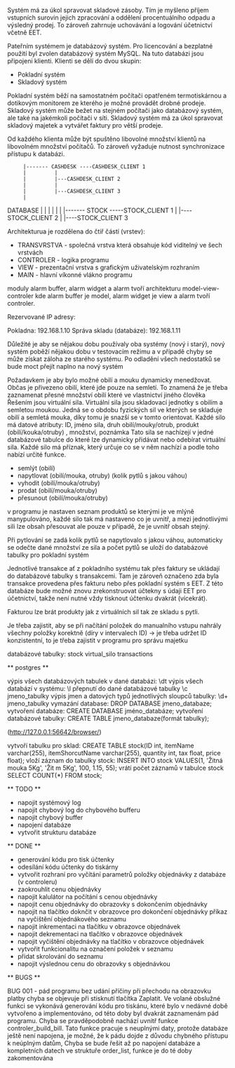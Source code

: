 

Systém má za úkol spravovat skladové zásoby. Tím je myšleno příjem vstupních surovin jejich zpracování a oddělení procentuálního odpadu a výsledný prodej. To zároveň zahrnuje uchovávání a logování účetnictví včetně EET.

Pateřním systémem je databázový systém. Pro licencování a bezplatné použití byl zvolen databázový systém MySQL. Na tuto databázi jsou připojeni klienti. Klienti se dělí do dvou skupin:
* Pokladní systém
* Skladový systém


Pokladní systém běží na samostatném počítači opatřeném termotiskárnou a dotikovým monitorem ze kterého je možné provádět drobné prodeje. 
Skladový systém může bežet na stejném počítači jako databázový systém, ale také na jakémkoli počítači v síti. Skladový systém má za úkol spravovat skladový majetek a vytvářet faktury pro větší prodeje.

Od každého klienta může být spuštěno libovolné množství klientů na libovolném množství počítačů. To zároveň vyžaduje nutnost synchronizace přístupu k databázi.


		 |------- CASHDESK ----CASHDESK_CLIENT 1
		 | 		   |
		 |		   |---CASHDESK_CLIENT 2
		 |		   |
		 |		   |---CASHDESK_CLIENT 3
		 |
DATABASE |
		 |
		 |
		 |
		 |
		 |
		 |------- STOCK -----STOCK_CLIENT 1
			        |
			        |----STOCK_CLIENT 2
			        |
			        |----STOCK_CLIENT 3





Architekturua je rozdělena do čtiř částí (vrstev):
* TRANSVRSTVA - společná vrstva která obsahuje kód viditelný ve šech vrstvách
* CONTROLER - logika programu
* VIEW - prezentační vrstva s grafickým uživatelským rozhraním
* MAIN -  hlavní víkonné vlákno programu


moduly alarm buffer, alarm widget a alarm tvoří architekturu model-view-controler kde alarm buffer je model, alarm widget je view a alarm tvoří controler.



Rezervované IP adresy:

Pokladna: 192.168.1.10
Správa skladu (databáze): 192.168.1.11


Důležité je aby se nějakou dobu používaly oba systémy (nový i starý), nový systém poběží nějakou dobu v testovacím režimu a v případě chyby se může získat záloha ze starého systému. Po odladění všech nedostatků se bude moct přejít naplno na nový systém

Požadavkem je aby bylo možné obilí a mouku dynamicky menedžovat. Občas je přivezeno obilí, které jde pouze na semletí. To znamená že je třeba zaznamenat přesné množství obilí které ve vlastnictví jiného člověka
Řešením jsou virtuální sila. Virtuální sila jsou skladovací jednotky s obilím a semletou moukou. Jedná se o obdobu fyzických sil ve kterých se skladuje obilí a semletá mouka, díky tomu je snazší se v tomto orientovat.
Každé silo má datové atributy: ID, jméno sila, druh obilí/mouky/otrub, produkt (obilí/kouka/otruby) , množství, poznámka
Tato sila se nachízejí v jedné databázové tabulce do které lze dynamicky přidávat nebo odebírat virtuální sila.
Každé silo má příznak, který určuje co se v něm nachízí a podle toho nabízí určité funkce.
- semlýt (obilí)
- napytlovat (obilí/mouka, otruby) (kolik pytlů s jakou váhou)
- vyhodit (obilí/mouka/otruby)
- prodat (obilí/mouka/otruby)
- přesunout (obilí/mouka/otruby)

v programu je nastaven seznam produktů se kterými je ve mlýně manypulováno, každé silo tak má nastaveno co je uvnitř, a mezi jednotlivými sili lze obsah přesouvat ale pouze v případě, že je uvnitř obsah stejný.

Při pytlování se zadá kolik pytlů se napytlovalo s jakou váhou, automaticky se odečte dané množství ze sila a počet pytlů se uloží do databázové tabulky pro pokladní systém

Jednotlivé transakce ať z pokladního systému tak přes faktury se ukládají do databázové tabulky s transakcemi. Tam je zároveň označeno zda byla transakce provedena přes fakturu nebo přes pokladní systém s EET. Z této databáze bude možné znovu zrekonstruovat účtekny s údaji EET pro účetnictví, takže není nutné vždy tisknout účtenku dvakrát (vícekrát).

Fakturou lze brát produkty jak z virtuálních sil tak ze skladu s pytli.


Je třeba zajistit, aby se při načítání položek do manualního vstupu nahrály všechny položky korektně (díry v intervalech ID) -> je třeba udržet ID konzistentní, to je třeba zajistit v programu pro správu majetku

databázové tabulky:
stock
virtual_silo
transactions


** postgres **

výpis všech databázových tabulek v dané databázi:  \dt
výpis všech databází v systému: \l
přepnutí do dané databázové tabulky \c jmeno_tabulky
výpis jmen a datových typů jednotlivých sloupců tabulky: \d+ jmeno_tabulky
vymazání database: DROP DATABASE jmeno_databaze;
vytvoření databáze: CREATE DATABASE jméno_databáze;
vytvoření databázové tabulky: CREATE TABLE jmeno_databaze(formát tabulky);

(http://127.0.0.1:56642/browser/)


vytvoří tabulku pro sklad: CREATE TABLE stock(ID int, itemName varchar(255), itemShorcutName varchar(255), quantity int, tax float, price float);
vloží záznam do tabulky stock: INSERT INTO stock VALUES(1, 'Žitná mouka 5Kg', 'Žit m 5Kg', 100, 1.15, 55);
vrátí počet záznamů v tabulce stock SELECT COUNT(*) FROM stock;



** TODO **

* napojit systémový log 
* napojit chybový log do chybového bufferu
* napojit chybový buffer
* napojení databáze
* vytvořit strukturu databáze

** DONE **

* generování kódu pro tisk účtenky
* odesílání kódu účtenky do tiskárny
* vytvořit rozhraní pro vyčítání parametrů položky objednávky z databáze (v controleru)	
* zaokrouhlit cenu objednávky
* napojit kalulátor na počítání s cenou objednávky
* napojit cenu objednávky do obrazovky s dokončením objednávky
* napojit na tlačítko doknčit v obrazovce pro dokončení objednávky příkaz na vyčištění objednákového seznamu
* napojit inkrementaci na tlačítku v obrazovce objednávek
* napojit dekrementaci na tlačítko v obrazovce objednávek
* napojit vyčištění objednávky na tlačítko v obrazovce objednávek
* vytvořit funkcionalitu na označení položek v seznamu
* přidat skrolování do seznamu
* napojit výslednou cenu do obrazovky s objednávkou





** BUGS **

BUG 001 - pád programu bez udání příčiny při přechodu na obrazovku platby
chyba se objevuje při stisknutí tlačítka Zaplatit. Ve volané obslužné funkci se vykonává generování kódu pro tiskánu, které bylo v nedávné době vytvořeno a implementováno, od této doby byl dvakrát zaznamenám pád programu. Chyba se pravděpodobně nachází uvnitř funkce  controler_build_bill.
Tato funkce pracuje s neuplnými daty, protože databáze ještě není napojena, je možné, že k pádu dojde z důvodu chybného přístupu k neúplným datům, 
Chyba se bude řešit až po napojení databáze a kompletních datech ve struktuře order_list, funkce je do té doby zakomentována





















